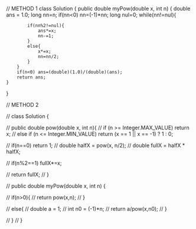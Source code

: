 //    METHOD 1
class Solution {
    public double myPow(double x, int n) {
        double ans = 1.0;
        long nn=n;
        if(nn<0) nn=(-1)*nn;
        long nul=0;
        while(nn!=nul){

            if(nn%2!=nul){
                ans*=x;
                nn-=1;
            }
            else{
                x*=x;
                nn=nn/2;
            }
        }
        if(n<0) ans=(double)(1.0)/(double)(ans);
        return ans;
    }
}

//    METHOD 2

// class Solution {
    
//     public double pow(double x, int n){
//         if (n >= Integer.MAX_VALUE) return x;
//         else if (n <= Integer.MIN_VALUE) return (x == 1 || x == -1) ? 1 : 0;
        
//         if(n==0) return 1;
//         double halfX = pow(x, n/2);
//         double fullX = halfX * halfX;
        
//         if(n%2==1) fullX*=x;
        
//         return fullX;
//     }
    
//     public double myPow(double x, int n) {
        
//         if(n>0){
//             return pow(x,n);
//         }
        
//         else{
//             double a = 1;
//             int n0 = (-1)*n;
//             return a/pow(x,n0);
//         } 
            
//     }
// }
